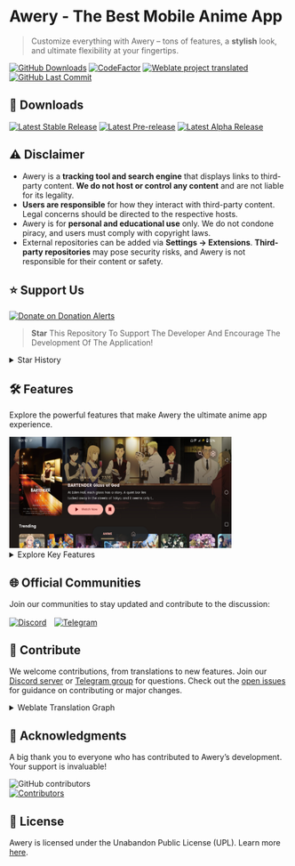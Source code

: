 # Awery - The Best Mobile Anime App
> Customize everything with Awery – tons of features, a **stylish** look, and ultimate flexibility at your fingertips.

<p>
  <a href="https://github.com/MrBoomDeveloper/Awery/releases"><img src="https://img.shields.io/github/downloads/MrBoomDeveloper/Awery/total?label=Downloads&style=flat-square" alt="GitHub Downloads"></a>
  <a href="https://www.codefactor.io/repository/github/MrBoomDeveloper/Awery"><img src="https://img.shields.io/codefactor/grade/github/MrBoomDeveloper/Awery?style=flat-square&label=Codefactor" alt="CodeFactor"/></a>
  <a href="https://hosted.weblate.org/projects/awery/awery-android-client/"><img alt="Weblate project translated" src="https://img.shields.io/weblate/progress/awery?label=Translated&style=flat-square"></a>
  <a href="https://github.com/MrBoomDeveloper/Awery/commits/main">
    <img src="https://img.shields.io/github/last-commit/MrBoomDeveloper/Awery?label=Latest Commit&style=flat-square" alt="GitHub Last Commit">
  </a>
</p>

## 🚀 Downloads
<p>
   <a href="https://github.com/mrboomdeveloper/awery/releases/latest"><img src="https://img.shields.io/github/v/release/mrboomdeveloper/awery?display_name=tag&style=flat-square&logoColor=06599d&label=Stable&labelColor=06599d&color=043b69" alt="Latest Stable Release"/></a>
   <a href="https://github.com/mrboomdeveloper/awery/releases"><img src="https://img.shields.io/github/v/release/mrboomdeveloper/awery?include_prereleases&display_name=tag&style=flat-square&logoColor=2c2c47&label=Beta&color=818cf8" alt="Latest Pre-release"/></a>
   <a href="https://github.com/itsmechinmoy/awery-updater/releases/latest"><img src="https://img.shields.io/github/v/release/itsmechinmoy/awery-updater?display_name=tag&style=flat-square&label=Alpha&color=e23629" alt="Latest Alpha Release"/></a>
</p>

## ⚠️ Disclaimer
- Awery is a **tracking tool and search engine** that displays links to third-party content. **We do not host or control any content** and are not liable for its legality.
- **Users are responsible** for how they interact with third-party content. Legal concerns should be directed to the respective hosts.
- Awery is for **personal and educational use** only. We do not condone piracy, and users must comply with copyright laws.
- External repositories can be added via **Settings -> Extensions**. **Third-party repositories** may pose security risks, and Awery is not responsible for their content or safety.

## ⭐ Support Us
<a href='https://www.donationalerts.com/r/mrboomdeveloper' target='_blank'><img height='36' style='border:0px;height:36px;' src='https://seeklogo.com/images/D/donationalerts-logo-717DB9DFFF-seeklogo.com.png?v=638394669150000000' border='0' alt='Donate on Donation Alerts' /></a>
> **Star** This Repository To Support The Developer And Encourage The Development Of The Application!
<details>
  <summary>Star History</summary>
  <a href="https://github.com/MrBoomDeveloper/Awery/stargazers">
      <img alt="Star History Chart" src="https://starchart.cc/mrboomdeveloper/awery.svg?variant=adaptive" width="370" height="235" />
  </a>
</details>

## 🛠 Features
Explore the powerful features that make Awery the ultimate anime app experience.

<img src="https://raw.githubusercontent.com/MrBoomDeveloper/Awery/master/docs/screenshot1.jpg" alt="Screenshot" width="400" height="200"/>
<details>
<summary>Explore Key Features</summary>
<ul>
  <li>Seamless integration with Aniyomi extensions and third-party sources for enhanced content access.</li>
  <li>Effortlessly track and sync your progress with AniList, MyAnimeList, Shikimori, and more.</li>
  <li>Personalize the app and content display with extensive customization options.</li>
  <li>Advanced filters and blacklisting tools let you control the genres and content you see.</li>
  <li>Support for multiple languages and community interaction through comments for a global experience.</li>
</ul>
</details>

## 🌐 Official Communities
Join our communities to stay updated and contribute to the discussion:

<a href="https://discord.com/invite/yepfCz4pvW" style="margin-right: 10px; display: inline-block;"><img src="https://uxwing.com/wp-content/themes/uxwing/download/brands-and-social-media/discord-round-color-icon.png" alt="Discord" height="40" style="vertical-align: middle;"></a>
<a href="https://t.me/mrboomdev_awery" style="display: inline-block;"><img src="https://upload.wikimedia.org/wikipedia/commons/8/82/Telegram_logo.svg" alt="Telegram" height="40" style="vertical-align: middle;"></a>

## 🤝 Contribute
We welcome contributions, from translations to new features. Join our [Discord server](https://discord.com/invite/yepfCz4pvW) or [Telegram group](https://t.me/mrboomdev_awery) for questions. Check out the [open issues](https://github.com/MrBoomDeveloper/Awery/issues) for guidance on contributing or major changes.
<details>
<summary>Weblate Translation Graph</summary>
<a href="https://hosted.weblate.org/engage/awery/"><img src="https://hosted.weblate.org/widget/awery/awery-android-client/multi-auto.svg" alt="Translation status" /></a>
</details>

## 💖 Acknowledgments
A big thank you to everyone who has contributed to Awery’s development. Your support is invaluable!

<a href="https://github.com/mrboomdeveloper/awery/graphs/contributors">
  <img alt="GitHub contributors" src="https://img.shields.io/github/contributors/MrBoomDeveloper/Awery?style=flat-square&label=Contributors%20%3A&labelColor=%230f1318&color=%230f1318" align="left">
</a>
<br>
<a href="https://github.com/MrBoomDeveloper/Awery/graphs/contributors">
  <img src="https://contrib.rocks/image?repo=MrBoomDeveloper/Awery" alt="Contributors">
</a>

## 🪪 License
Awery is licensed under the Unabandon Public License (UPL). Learn more [here](LICENSE.md).
